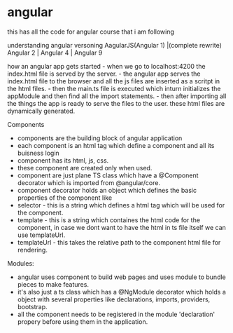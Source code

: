 # angular
this has all the code for angular course that i am following

understanding angular versoning
    AagularJS(Angular 1)
    |(complete rewrite)
    Angular 2
    |
    Angular 4
    |
    Angular 9

how an angular app gets started
    - when we go to localhost:4200 the index.html file is served by the server.
    - the angular app serves the index.html file to the browser and all the js files are inserted as a scritpt in the html files.
    - then the main.ts file is executed which inturn initializes the appModule and then find all the import statements.
    - then after importing all the things the app is ready to serve the files to the user. these html files are dynamically generated.

Components
 - components are the building block of angular application 
 - each component is an html tag which define a component and all its buisness login
 - component has its html, js, css.
 - these component are created only when used.
 - component are just plane TS class which have a @Component decorator which is imported from @angular/core.
 - component decorator holds an object which defines the basic properties of the component like 
 - selector - this is a string which defines a html tag which will be used for the component.
 - template - this is a string which containes the html code for the component, in case we dont want to have the html in ts file itself we can use templateUrl.
 - templateUrl - this takes the relative path to the component html file for rendering.

Modules:
 - angular uses component to build web pages and uses module to bundle pieces to make features.
 - it's also just a ts class which has a @NgModule decorator which holds a object with several properties like declarations, imports, providers, bootstrap.
 - all the component needs to be registered in the module 'declaration' propery before using them in the application.
 